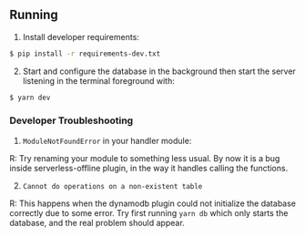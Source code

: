 ## Running
1. Install developer requirements:
```bash
$ pip install -r requirements-dev.txt
```

2. Start and configure the database in the background then start the server listening in the terminal foreground with:
```bash
$ yarn dev
```

### Developer Troubleshooting
1. `ModuleNotFoundError` in your handler module:

R: Try renaming your module to something less usual. By now it is a bug inside serverless-offline plugin, in the way it handles calling the functions.

2. `Cannot do operations on a non-existent table`

R: This happens when the dynamodb plugin could not initialize the database correctly due to some error. Try first running `yarn db` which only starts the database, and the real problem should appear.
